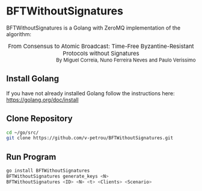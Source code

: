 # BFTWithoutSignatures
BFTWithoutSignatures is a Golang with ZeroMQ implementation of the algorithm:
<div style="text-align: center; font-size: 15px">
From Consensus to Atomic Broadcast: Time-Free Byzantine-Resistant Protocols without Signatures
</div>

<div style="text-align: right; font-size: 13px">
    By Miguel Correia, Nuno Ferreira Neves and Paulo Verissimo
</div>

## Install Golang
If you have not already installed Golang follow the instructions here: https://golang.org/doc/install

## Clone Repository
```bash
cd ~/go/src/
git clone https://github.com/v-petrou/BFTWithoutSignatures.git
```

## Run Program
```bash
go install BFTWithoutSignatures
BFTWithoutSignatures generate_keys <N>
BFTWithoutSignatures <ID> <N> <t> <Clients> <Scenario>
```
